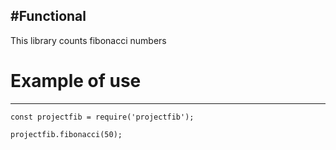 #Functional
---
This library counts fibonacci numbers
# Example of use
---
```
const projectfib = require('projectfib');

projectfib.fibonacci(50);
```